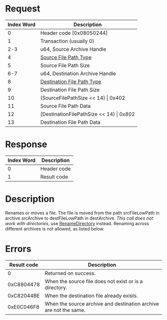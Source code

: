 # Request

| Index Word | Description                                                           |
|------------|-----------------------------------------------------------------------|
| 0          | Header code \[0x08050244\]                                            |
| 1          | Transaction (usually 0)                                               |
| 2-3        | u64, Source Archive Handle                                            |
| 4          | [Source File Path Type](Filesystem_services#PathType "wikilink")      |
| 5          | Source File Path Size                                                 |
| 6-7        | u64, Destination Archive Handle                                       |
| 8          | [Destination File Path Type](Filesystem_services#PathType "wikilink") |
| 9          | Destination File Path Size                                            |
| 10         | (SourceFilePathSize \<\< 14) \| 0x402                                 |
| 11         | Source File Path Data                                                 |
| 12         | (DestinationFilePathSize \<\< 14) \| 0x802                            |
| 13         | Destination File Path Data                                            |

# Response

| Index Word | Description |
|------------|-------------|
| 0          | Header code |
| 1          | Result code |

# Description

Renames or moves a file. The file is moved from the path srcFileLowPath
in archive srcArchive to destFileLowPath in destArchive. *This call does
not work with directories*, use
[RenameDirectory](FS:RenameDirectory "wikilink") instead. Renaming
across different archives is not allowed, as listed below.

# Errors

| Result code | Description                                                       |
|-------------|-------------------------------------------------------------------|
| 0           | Returned on success.                                              |
| 0xC8804478  | When the source file does not exist or is a directory.            |
| 0xC82044BE  | When the destination file already exists.                         |
| 0xE0C046F8  | When the source archive and destination archive are not the same. |